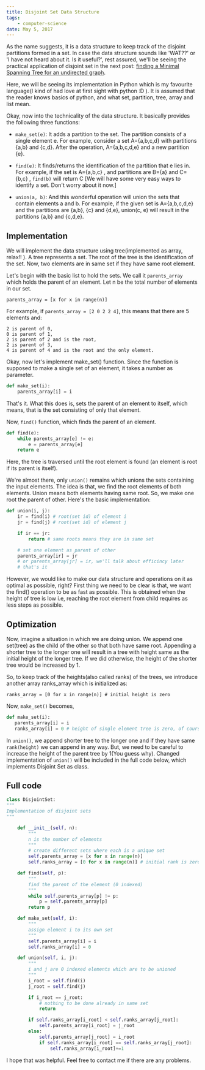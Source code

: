 ```yaml
---
title: Disjoint Set Data Structure
tags:
    - computer-science
date: May 5, 2017
---
```


As the name suggests, it is a data structure to keep track of the disjoint partitions formed in a set. In case the data structure sounds like 'WAT??' or 'I have not heard about it. Is it useful?', rest assured, we'll be seeing the practical application of disjoint set in the next post: [finding a Minimal Spanning Tree for an undirected graph](/posts/minimum-spanning-tree-kruskal.html).

Here, we will be seeing its implementation in Python which is my favourite language(I kind of had love at first sight with python :D ). It is assumed that the reader knows basics of python, and what set, partition, tree, array and list mean.

Okay, now into the technicality of the data structure. It basically provides the following three functions:

* `make_set(e)`: It adds a partition to the set. The partition consists of a single element e. For example, consider a set A={a,b,c,d}
with partitions {a,b} and {c,d}. After the operation, A={a,b,c,d,e} and a new partition {e}.

* `find(e)`: It finds/returns the identification of the partition that e lies in. For example, if the set is A={a,b,c}
, and partitions are B={a} and C={b,c}
, `find(b)` will return C [We will have some very easy ways to identify a set. Don't worry about it now.]

* `union(a, b)`: And this wonderful operation will union the sets that contain elements a and b. For example, if the given set is A={a,b,c,d,e}
and the partitions are {a,b}, {c} and {d,e}, union(c, e) will result in the partitions {a,b} and {c,d,e}.

## Implementation

We will implement the data structure using tree(implemented as array, relax!! ). A tree represents a set. The root of the tree is the identification of the set. Now, two elements are in same set if they have same root element.

Let's begin with the basic list to hold the sets. We call it `parents_array` which holds the parent of an element. Let n be the total number of elements in our set.

`parents_array = [x for x in range(n)]`

For example, if `parents_array = [2 0 2 2 4]`, this means that there are 5 elements and:

    2 is parent of 0,
    0 is parent of 1,
    2 is parent of 2 and is the root,
    2 is parent of 3,
    4 is parent of 4 and is the root and the only element.

Okay, now let's implement make_set() function. Since the function is supposed to make a single set of an element, it takes a number as parameter.

```python
def make_set(i):
    parents_array[i] = i
```

That's it. What this does is, sets the parent of an element to itself, which means, that is the set consisting of only that element.

Now, `find()` function, which finds the parent of an element.

```python
def find(e):
    while parents_array[e] != e:
        e = parents_array[e]
    return e
```

Here, the tree is traversed until the root element is found (an element is root if its parent is itself).

We're almost there, only `union()` remains which unions the sets containing the
input elements. The idea is that, we find the root elements of both elements.
Union means both elements having same root. So, we make one root the parent of
other. Here's the basic implementation:

```python
def union(i, j):
    ir = find(i) # root(set id) of element i
    jr = find(j) # root(set id) of element j

    if ir == jr:
        return # same roots means they are in same set

    # set one element as parent of other
    parents_array[ir] = jr
    # or parents_array[jr] = ir, we'll talk about efficincy later
    # that's it
```

However, we would like to make our data structure and operations on it as optimal as possible, right? First thing we need to be clear is that, we want the find() operation to be as fast as possible. This is obtained when the height of tree is low i.e, reaching the root element from child requires as less steps as possible.

## Optimization

Now, imagine a situation in which we are doing union. We append one set(tree)
as the child of the other so that both have same root. Appending a shorter tree
to the longer one will result in a tree with height same as the initial height
of the longer tree. If we did otherwise, the height of the shorter tree would
be increased by 1.

So, to keep track of the heights(also called ranks) of the trees, we introduce
another array ranks_array which is initialized as:

`ranks_array = [0 for x in range(n)] # initial height is zero`

Now, `make_set()` becomes,

```python
def make_set(i):
   parents_array[i] = i
   ranks_array[i] = 0 # height of single element tree is zero, of course
```

In `union()`, we append shorter tree to the longer one and if they have same
`rank(height)` we can append in any way. But, we need to be careful to increase
the height of the parent tree by 1(You guess why). Changed implementation of
`union()` will be included in the full code below, which implements Disjoint Set
as class.

## Full code
```python
class DisjointSet:
"""
Implementation of disjoint sets
"""

    def __init__(self, n):
        """
        n is the number of elements
        """
        # create different sets where each is a unique set
        self.parents_array = [x for x in range(n)]
        self.ranks_array = [0 for x in range(n)] # initial rank is zero for all

    def find(self, p):
        """
        find the parent of the element (0 indexed)
        """
        while self.parents_array[p] != p:
            p = self.parents_array[p]
        return p

    def make_set(self, i):
        """
        assign element i to its own set
        """
        self.parents_array[i] = i
        self.ranks_array[i] = 0

    def union(self, i, j):
        """
        i and j are 0 indexed elements which are to be unioned
        """
        i_root = self.find(i)
        j_root = self.find(j)

        if i_root == j_root:
            # nothing to be done already in same set
            return

        if self.ranks_array[i_root] < self.ranks_array[j_root]:
            self.parents_array[i_root] = j_root
        else:
            self.parents_array[j_root] = i_root
            if self.ranks_array[i_root] == self.ranks_array[j_root]:
                self.ranks_array[i_root]+=1
```

I hope that was helpful. Feel free to contact me if there are any problems.
